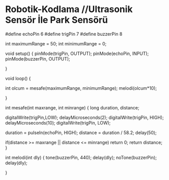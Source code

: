# Robotik-Kodlama //Ultrasonik Sensör  İle Park Sensörü 
#define echoPin 6
#define trigPin 7
#define buzzerPin 8

int maximumRange = 50;
int minimumRange = 0;



void setup() {
  pinMode(trigPin, OUTPUT);
  pinMode(echoPin, INPUT);
  pinMode(buzzerPin, OUTPUT);

}

void loop() {

  int olcum = mesafe(maximumRange, minimumRange);
  melodi(olcum*10);

}

int mesafe(int maxrange, int minrange)
{
  long duration, distance;

  digitalWrite(trigPin,LOW);
  delayMicroseconds(2);
  digitalWrite(trigPin, HIGH);
  delayMicroseconds(10);
  digitalWrite(trigPin, LOW);

  duration = pulseIn(echoPin, HIGH);
  distance = duration / 58.2;
  delay(50);

  if(distance >= maxrange || distance <= minrange)
  return 0;
  return distance;
}

int melodi(int dly)
{
  tone(buzzerPin, 440);
  delay(dly);
  noTone(buzzerPin);
  delay(dly);
  
}
